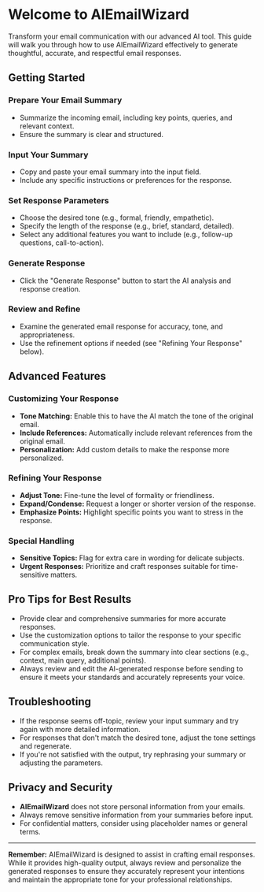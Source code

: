 # Welcome to AIEmailWizard

Transform your email communication with our advanced AI tool. This guide will walk you through how to use AIEmailWizard effectively to generate thoughtful, accurate, and respectful email responses.

## Getting Started

### Prepare Your Email Summary
- Summarize the incoming email, including key points, queries, and relevant context.
- Ensure the summary is clear and structured.

### Input Your Summary
- Copy and paste your email summary into the input field.
- Include any specific instructions or preferences for the response.

### Set Response Parameters
- Choose the desired tone (e.g., formal, friendly, empathetic).
- Specify the length of the response (e.g., brief, standard, detailed).
- Select any additional features you want to include (e.g., follow-up questions, call-to-action).

### Generate Response
- Click the "Generate Response" button to start the AI analysis and response creation.

### Review and Refine
- Examine the generated email response for accuracy, tone, and appropriateness.
- Use the refinement options if needed (see "Refining Your Response" below).

## Advanced Features

### Customizing Your Response
- **Tone Matching:** Enable this to have the AI match the tone of the original email.
- **Include References:** Automatically include relevant references from the original email.
- **Personalization:** Add custom details to make the response more personalized.

### Refining Your Response
- **Adjust Tone:** Fine-tune the level of formality or friendliness.
- **Expand/Condense:** Request a longer or shorter version of the response.
- **Emphasize Points:** Highlight specific points you want to stress in the response.

### Special Handling
- **Sensitive Topics:** Flag for extra care in wording for delicate subjects.
- **Urgent Responses:** Prioritize and craft responses suitable for time-sensitive matters.

## Pro Tips for Best Results
- Provide clear and comprehensive summaries for more accurate responses.
- Use the customization options to tailor the response to your specific communication style.
- For complex emails, break down the summary into clear sections (e.g., context, main query, additional points).
- Always review and edit the AI-generated response before sending to ensure it meets your standards and accurately represents your voice.

## Troubleshooting
- If the response seems off-topic, review your input summary and try again with more detailed information.
- For responses that don't match the desired tone, adjust the tone settings and regenerate.
- If you're not satisfied with the output, try rephrasing your summary or adjusting the parameters.

## Privacy and Security
- **AIEmailWizard** does not store personal information from your emails.
- Always remove sensitive information from your summaries before input.
- For confidential matters, consider using placeholder names or general terms.

---

**Remember:** AIEmailWizard is designed to assist in crafting email responses. While it provides high-quality output, always review and personalize the generated responses to ensure they accurately represent your intentions and maintain the appropriate tone for your professional relationships.
